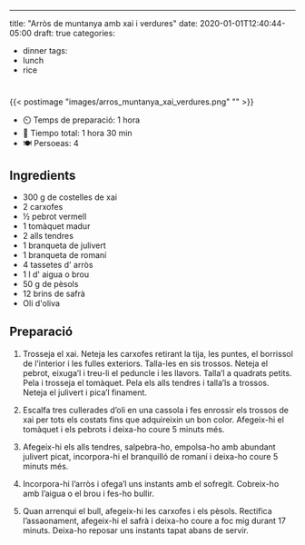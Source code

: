 ---
title: "Arròs de muntanya amb xai i verdures"
date: 2020-01-01T12:40:44-05:00
draft: true 
categories: 
  - dinner
tags: 
  - lunch 
  - rice 

#  

{{< postimage "images/arros_muntanya_xai_verdures.png" "" >}}


- ⏲️  Temps de preparació: 1 hora 
- 🍳 Tiempo total: 1 hora 30 min 
- 🍽️ Persoeas: 4       

## Ingredients

- 300 g de costelles de xai
- 2 carxofes
- ½ pebrot vermell
- 1 tomàquet madur
- 2 alls tendres
- 1 branqueta de julivert
- 1 branqueta de romaní
- 4 tassetes d' arròs
- 1 l d' aigua o brou
- 50 g de pèsols
- 12 brins de safrà
- Oli d'oliva

## Preparació

1. Trosseja el xai. Neteja les carxofes retirant la tija, les puntes, el borrissol de l’interior i les fulles exteriors. Talla-les en sis trossos. Neteja el pebrot, eixuga’l i treu-li el peduncle i les llavors. Talla’l a quadrats petits. Pela i trosseja el tomàquet. Pela els alls tendres i talla’ls a trossos. Neteja el julivert i pica’l finament.

2. Escalfa tres cullerades d’oli en una cassola i fes enrossir els trossos de xai per tots els costats fins que adquireixin un bon color. Afegeix-hi el tomàquet i els pebrots i deixa-ho coure 5 minuts més.

3. Afegeix-hi els alls tendres, salpebra-ho, empolsa-ho amb abundant julivert picat, incorpora-hi el branquilló de romaní i deixa-ho coure 5 minuts més.

4. Incorpora-hi l’arròs i ofega’l uns instants amb el sofregit. Cobreix-ho amb l’aigua o el brou i fes-ho bullir.

5. Quan arrenqui el bull, afegeix-hi les carxofes i els pèsols. Rectifica l’assaonament, afegeix-hi el safrà i deixa-ho coure a foc mig durant 17 minuts. Deixa-ho reposar uns instants tapat abans de servir.